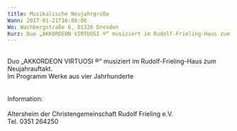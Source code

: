 ```yaml
---
title: Musikalische Neujahrgrüße
Wann: 2017-01-21T16:00:00
Wo: Wachbergstraße 6, 01326 Dresden
Kurz: Duo „AKKORDEON VIRTUOSI ®“ musiziert im Rudolf-Frieling-Haus zum Neujahrauftakt.<br>Für mehr Information klicken Sie bitte hier…
---
```


<br>Duo „AKKORDEON VIRTUOSI ®“ musiziert im Rudolf-Frieling-Haus zum Neujahrauftakt.<br>Im Programm Werke aus vier Jahrhunderte<br><br><br>Information:<br><br>Altersheim der Christengemeinschaft Rudolf Frieling e.V. <br>Tel. 0351 264250